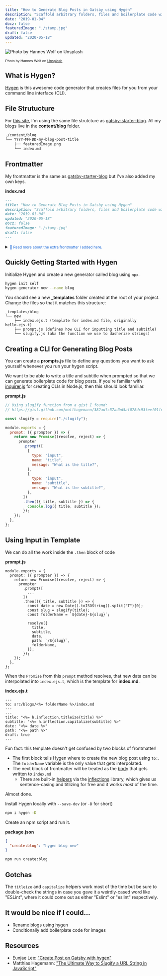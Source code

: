 ```yaml
---
title: "How to Generate Blog Posts in Gatsby using Hygen"
description: "Scaffold arbitrary folders, files and boilerplate code with Hygen."
date: "2019-01-04"
docz: false
featuredImage: "./stamp.jpg"
draft: false
updated: "2020-05-18"
---
```


![Photo by Hannes Wolf on Unsplash](./stamp.jpg)

<small style="font-family: Karla, sans-serif;">Photo by Hannes Wolf on [Unsplash](https://unsplash.com/photos/n2ILm0aTCYo)</small>

## What is Hygen?

[Hygen](https://www.hygen.io/) is this awesome code generator that creates files for you from your command line interface (CLI).

## File Strutucture

For [this site](https://www.brianhan.co/), I'm using the same file strutcture as [gatsby-starter-blog](https://github.com/gatsbyjs/gatsby-starter-blog).
All my blogs live in the **content/blog** folder.

```bash
./content/blog
└── YYYY-MM-DD-my-blog-post-title
    ├── featuredImage.png
    └── index.md
```

## Frontmatter

My frontmatter is the same as [gatsby-starter-blog](https://github.com/gatsbyjs/gatsby-starter-blog) but I've also added my own keys.

**index.md**

```md
---
title: "How to Generate Blog Posts in Gatsby using Hygen"
description: "Scaffold arbitrary folders, files and boilerplate code with Hygen."
date: "2019-01-04"
updated: "2020-05-18"
docz: false
featuredImage: "./stamp.jpg"
draft: false
---
```

<details style="margin-bottom: 1.75rem;">
  <summary>
    <small style="color: rgb(45, 116, 218);">
      <span role="img" arial-labelledby="#read-more-about-frontmatter">👀</span>
      <span id="read-more-about-frontmatter">Read more about the extra frontmatter I added here.</span>
    </small>
  </summary>

### Updated

A formatted date string to indicate when a blog was updated.

### Docz

Boolean used in **gatsby-node.js** to distinguish `*.md` files that are for the blog vs for docz. Basically, I'm only querying for markdown so that docz files don't get published to the blog.

**gatsby-node.js**

```
{
  allMarkdownRemark(
    filter: {
      frontmatter: { docz: { eq: false } }
      }
  ) {
    //...
  }
}
```

I'm using [docz](https://www.docz.site/) as an alternative to [storybook](https://storybook.js.org/) for documenting and prototyping components.

### featuredImage

A string path for the featured image used on the blog and the posts.

### draft

Boolean used to prevent unfinished blogs from being published.

</details>

## Quickly Getting Started with Hygen

Initialize Hygen and create a new generator called blog using `npx`.

```bash
hygen init self
hygen generator new --name blog
```

You should see a new **\_templates** folder created at the root of your project. Change the files so that it matches this structure:

```
_templates/blog
└── new
    ├── index.ejs.t (template for index.md file, originally hello.ejs.t)
    ├── prompt.js (defines how CLI for inputting title and subtitle)
    └── slugify.js (aka the function we use to dasherize strings)
```

## Creating a CLI for Generating Blog Posts

You can create a **prompts.js** file to define any questions you want to ask yourself whenever you run your hygen script.

We want to be able to write a title and subtitle when prompted so that we can generate boilerplate code for blog posts. If you're familiar with [inquirer.js](https://github.com/SBoudrias/Inquirer.js/) for creating CLIs in Node.js, then this should look familiar.

**prompt.js**

```js
// Using slugify function from a gist I found:
// https://gist.github.com/matthagemann/382adfc57adbd5af078dc93feef01fe1

const slugify = require("./slugify");

module.exports = {
  prompt: ({ prompter }) => {
    return new Promise((resolve, reject) => {
      prompter
        .prompt([
          {
            type: "input",
            name: "title",
            message: "What is the title?",
          },
          {
            type: "input",
            name: "subtitle",
            message: "What is the subtitle?",
          },
        ])
        .then(({ title, subtitle }) => {
          console.log({ title, subtitle });
        });
    });
  },
};
```

## Using Input in Template

We can do all the work inside the `.then` block of code

**prompt.js**

```js{9-19}
module.exports = {
  prompt: ({ prompter }) => {
    return new Promise((resolve, reject) => {
      prompter
        .prompt([
          ...
        ])
        .then(({ title, subtitle }) => {
          const date = new Date().toISOString().split("T")[0];
          const slug = slugify(title);
          const folderName = `${date}-${slug}`;

          resolve({
            title,
            subtitle,
            date,
            path: `/${slug}`,
            folderName,
          });
        });
    });
  },
};
```

When the `Promise` from this `prompt` method resolves, that new data can be interpolated into `index.ejs.t`, which is the template for **index.md**.

**index.ejs.t**

```ejs
---
to: src/blogs/<%= folderName %>/index.md
---
---
title: "<%= h.inflection.titleize(title) %>"
subtitle: "<%= h.inflection.capitalize(subtitle) %>"
date: "<%= date %>"
path: "<%= path %>"
draft: true
---

```

Fun fact: this template doesn't get confused by two blocks of frontmatter!

- The first block tells Hygen where to create the new blog post using `to:`. The `folderName` variable is the only value that gets interpolated.
- The next block of frontmatter will be treated as the [body](http://www.hygen.io/templates) that gets written to `index.md`
  - There are built-in [helpers](http://www.hygen.io/templates#helpers-and-inflections) via the [inflections](https://github.com/dreamerslab/node.inflection) library, which gives us sentence-casing and titlizing for free and it works _most_ of the time.

Almost done.

Install Hygen locally with `--save-dev` (or `-D` for short)

```bash
npm i hygen -D
```

Create an npm script and run it.

**package.json**

```json
{
  "create:blog": "hygen blog new"
}
```

```bash
npm run create:blog
```

## Gotchas

The `titleize` and `capitalize` helpers work most of the time but be sure to double-check the strings in case you gave it a weirdly-cased word like "ESLint", where it could come out as either "Eslint" or "eslint" respectively.

## It would be nice if I could...

- Rename blogs using hygen
- Conditionally add boilerplate code for images

## Resources

- Eunjae Lee: ["Create Post on Gatsby with hygen"](https://eunjae.me/create-post-on-gatsby-with-hygen/)
- Matthias Hagemann: ["The Ultimate Way to Slugify a URL String in JavaScript"](https://medium.com/@mhagemann/the-ultimate-way-to-slugify-a-url-string-in-javascript-b8e4a0d849e1)
